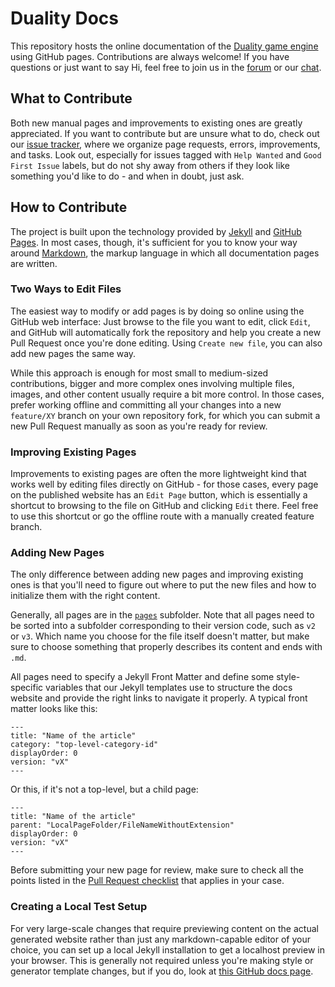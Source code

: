 # Duality Docs

This repository hosts the online documentation of the [Duality game engine](https://adamslair.github.io/duality/) using GitHub pages. Contributions are always welcome! If you have questions or just want to say Hi, feel free to join us in the [forum](https://github.com/AdamsLair/duality/discussions/) or our [chat](https://discord.com/invite/ZgnhPzr).

## What to Contribute

Both new manual pages and improvements to existing ones are greatly appreciated. If you want to contribute but are unsure what to do, check out our [issue tracker](https://github.com/AdamsLair/duality-docs/issues), where we organize page requests, errors, improvements, and tasks. Look out, especially for issues tagged with `Help Wanted` and `Good First Issue` labels, but do not shy away from others if they look like something you'd like to do - and when in doubt, just ask.

## How to Contribute

The project is built upon the technology provided by [Jekyll](https://jekyllrb.com) and [GitHub Pages](https://pages.github.com). In most cases, though, it's sufficient for you to know your way around [Markdown](https://www.google.de/search?q=markdown), the markup language in which all documentation pages are written.

### Two Ways to Edit Files

The easiest way to modify or add pages is by doing so online using the GitHub web interface: Just browse to the file you want to edit, click `Edit`, and GitHub will automatically fork the repository and help you create a new Pull Request once you're done editing. Using `Create new file`, you can also add new pages the same way. 

While this approach is enough for most small to medium-sized contributions, bigger and more complex ones involving multiple files, images, and other content usually require a bit more control. In those cases, prefer working offline and committing all your changes into a new `feature/XY` branch on your own repository fork, for which you can submit a new Pull Request manually as soon as you're ready for review.

### Improving Existing Pages

Improvements to existing pages are often the more lightweight kind that works well by editing files directly on GitHub - for those cases, every page on the published website has an `Edit Page` button, which is essentially a shortcut to browsing to the file on GitHub and clicking `Edit` there. Feel free to use this shortcut or go the offline route with a manually created feature branch.

### Adding New Pages

The only difference between adding new pages and improving existing ones is that you'll need to figure out where to put the new files and how to initialize them with the right content. 

Generally, all pages are in the [`pages`](https://github.com/AdamsLair/duality-docs/tree/master/pages) subfolder. Note that all pages need to be sorted into a subfolder corresponding to their version code, such as `v2` or `v3`. Which name you choose for the file itself doesn't matter, but make sure to choose something that properly describes its content and ends with `.md`.

All pages need to specify a Jekyll Front Matter and define some style-specific variables that our Jekyll templates use to structure the docs website and provide the right links to navigate it properly. A typical front matter looks like this:

```
---
title: "Name of the article"
category: "top-level-category-id"
displayOrder: 0
version: "vX"
---
```

Or this, if it's not a top-level, but a child page:

```
---
title: "Name of the article"
parent: "LocalPageFolder/FileNameWithoutExtension"
displayOrder: 0
version: "vX"
---
```

Before submitting your new page for review, make sure to check all the points listed in the [Pull Request checklist](https://github.com/AdamsLair/duality-docs/blob/master/.github/PULL_REQUEST_TEMPLATE.md) that applies in your case.

### Creating a Local Test Setup

For very large-scale changes that require previewing content on the actual generated website rather than just any markdown-capable editor of your choice, you can set up a local Jekyll installation to get a localhost preview in your browser. This is generally not required unless you're making style or generator template changes, but if you do, look at [this GitHub docs page](https://help.github.com/articles/setting-up-your-github-pages-site-locally-with-jekyll/).
